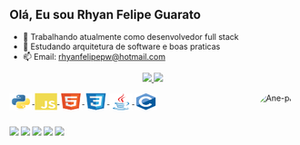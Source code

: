 
## Olá, Eu sou Rhyan Felipe Guarato

- 🔭 Trabalhando atualmente como desenvolvedor full stack
- 🌱 Estudando arquitetura de software e boas praticas
- 📫 Email: rhyanfelipepw@hotmail.com 

<div align="center">
  <a href="https://github.com/rhyanfelipepw">
 <img height="180em" src="https://github-readme-stats.vercel.app/api?username=rhyanfelipepw&show_icons=true&theme=dracula&include_all_commits=true&count_private=true"/>   
 <img height="180em" src="https://github-readme-stats.vercel.app/api/top-langs/?username=rhyanfelipepw&layout=compact&langs_count=7&theme=dracula"/>
  
</div>
  
<div style="display: inline_block"><br>
  <img align="center" alt="Ane-Python" height="30" width="40" src="https://raw.githubusercontent.com/devicons/devicon/master/icons/python/python-original.svg">
  <img align="center" alt="Ane-Js" height="30" width="40" src="https://raw.githubusercontent.com/devicons/devicon/master/icons/javascript/javascript-plain.svg">
  <img align="center" alt="Ane-HTML" height="30" width="40" src="https://raw.githubusercontent.com/devicons/devicon/master/icons/html5/html5-original.svg">
  <img align="center" alt="Ane-CSS" height="30" width="40" src="https://raw.githubusercontent.com/devicons/devicon/master/icons/css3/css3-original.svg">
  <img align="center" alt="Ane-Java" height="30" width="40" src="https://raw.githubusercontent.com/devicons/devicon/master/icons/java/java-original.svg">
  <img align="center" alt="Ane-C" height="30" width="40" src="https://raw.githubusercontent.com/devicons/devicon/master/icons/c/c-original.svg">
  <img align="right" alt="Ane-pic" height="100" style="border-radius:45px;" src="https://pa1.narvii.com/6730/6aa5f0160df9de48ef128e15c602521d0132f936_hq.gif">

</div>

  ##

<div> 

  <a href="https://codepen.io/AneDeboleto/pen/oNwPxVX" target="_blank"><img src="https://img.shields.io/badge/-codepen-%FF7F3F?style=for-the-badge&logo=codepen&logoColor=white" target="_blank"></a>
  <a href="https://www.instagram.com/anenimtzz" target="_blank"><img src="https://img.shields.io/badge/-Instagram-%23E4405F?style=for-the-badge&logo=instagram&logoColor=white" target="_blank"></a>
  <a href = "mailto:deboletothatiane@gmail.com"><img src="https://img.shields.io/badge/-Gmail-%23333?style=for-the-badge&logo=gmail&logoColor=white" target="_blank"></a>
  <a href="https://www.linkedin.com/in/thatiane-deboleto" target="_blank"><img src="https://img.shields.io/badge/-LinkedIn-%230077B5?style=for-the-badge&logo=linkedin&logoColor=white" target="_blank"></a> 
  <a href="https://thatianedeboleto.github.io/Deboleto/" target="_blank"><img src="https://img.shields.io/badge/-Portfolio-%23E4405F?style=for-the-badge&logo=portfolio&logoColor=white" target="_blank"></a>
  
</div>
